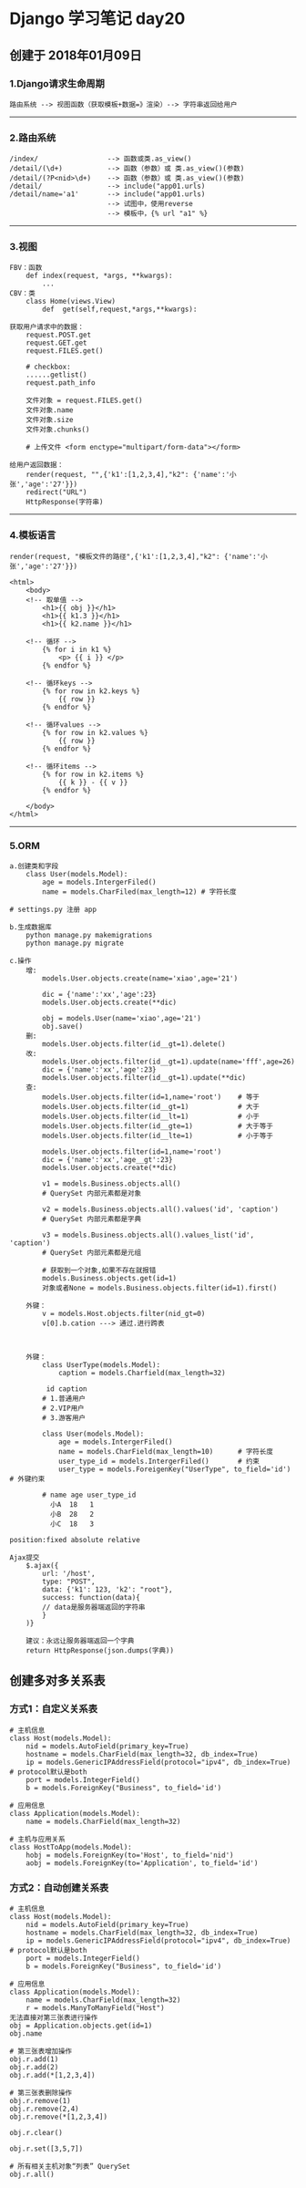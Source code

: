 #  Django 学习笔记 day20
## 创建于 2018年01月09日

### 1.Django请求生命周期
    路由系统 --> 视图函数（获取模板+数据=》渲染）--> 字符串返回给用户
---
### 2.路由系统
    /index/                 --> 函数或类.as_view()
    /detail/(\d+)           --> 函数（参数）或 类.as_view()(参数)
    /detail/(?P<nid>\d+)    --> 函数（参数）或 类.as_view()(参数)
    /detail/                --> include("app01.urls)
    /detail/name='a1'       --> include("app01.urls)
                            --> 试图中，使用reverse
                            --> 模板中，{% url "a1" %}
---
### 3.视图
    FBV：函数
        def index(request, *args, **kwargs):
            ...
    CBV：类
        class Home(views.View)
            def  get(self,request,*args,**kwargs):
            
    获取用户请求中的数据：
        request.POST.get
        request.GET.get
        request.FILES.get()
        
        # checkbox:
        ......getlist()
        request.path_info
        
        文件对象 = request.FILES.get()
        文件对象.name
        文件对象.size
        文件对象.chunks()
        
        # 上传文件 <form enctype="multipart/form-data"></form>
                                
    给用户返回数据：
        render(request, "",{'k1':[1,2,3,4],"k2": {'name':'小张','age':'27'}})
        redirect("URL")
		HttpResponse(字符串)
---
### 4.模板语言
    render(request, "模板文件的路径",{'k1':[1,2,3,4],"k2": {'name':'小张','age':'27'}})
    
    <html>
        <body>
        <!-- 取单值 -->
            <h1>{{ obj }}</h1>
            <h1>{{ k1.3 }}</h1>
            <h1>{{ k2.name }}</h1>
        
        <!-- 循环 -->    
            {% for i in k1 %}
                <p> {{ i }} </p>
            {% endfor %}
        
        <!-- 循环keys -->
            {% for row in k2.keys %}
                {{ row }}
            {% endfor %}
        
        <!-- 循环values -->
            {% for row in k2.values %}
                {{ row }}
            {% endfor %}
            
        <!-- 循环items -->
            {% for row in k2.items %}
                {{ k }} - {{ v }}
            {% endfor %}
                     
        </body>
    </html>
---
### 5.ORM
    a.创建类和字段
        class User(models.Model):
            age = models.IntergerFiled()
            name = models.CharFiled(max_length=12) # 字符长度
    
    # settings.py 注册 app
            
    b.生成数据库
        python manage.py makemigrations
        python manage.py migrate
        
    c.操作
        增: 
            models.User.objects.create(name='xiao',age='21')
            
            dic = {'name':'xx','age':23}
            models.User.objects.create(**dic)
            
            obj = models.User(name='xiao',age='21')
            obj.save()
        删:
            models.User.objects.filter(id__gt=1).delete()
        改:
            models.User.objects.filter(id__gt=1).update(name='fff',age=26)
            dic = {'name':'xx','age':23}
            models.User.objects.filter(id__gt=1).update(**dic)
        查: 
            models.User.objects.filter(id=1,name='root')    # 等于
            models.User.objects.filter(id__gt=1)            # 大于
            models.User.objects.filter(id__lt=1)            # 小于
            models.User.objects.filter(id__gte=1)           # 大于等于     
            models.User.objects.filter(id__lte=1)           # 小于等于
            
            models.User.objects.filter(id=1,name='root')
            dic = {'name':'xx','age__gt':23}
            models.User.objects.create(**dic)
            
            v1 = models.Business.objects.all()
            # QuerySet 内部元素都是对象

            v2 = models.Business.objects.all().values('id', 'caption')
            # QuerySet 内部元素都是字典

            v3 = models.Business.objects.all().values_list('id', 'caption')
            # QuerySet 内部元素都是元组
            
            # 获取到一个对象,如果不存在就报错
            models.Business.objects.get(id=1)
            对象或者None = models.Business.objects.filter(id=1).first()          
        
        外键：
            v = models.Host.objects.filter(nid_gt=0)
            v[0].b.cation ---> 通过.进行跨表
            
            
            
        外键：
            class UserType(models.Model):
                caption = models.Charfield(max_length=32)
                
             id caption 
            # 1.普通用户
            # 2.VIP用户
            # 3.游客用户
            
            class User(models.Model):
                age = models.IntergerFiled()
                name = models.CharField(max_length=10)      # 字符长度
                user_type_id = models.IntergerFiled()       # 约束
                user_type = models.ForeigenKey("UserType", to_field='id')  # 外键约束
            
            # name age user_type_id
              小A  18   1
              小B  28   2
              小C  18   3
              
    position:fixed absolute relative
    
    Ajax提交
        $.ajax({
            url: '/host',
            type: "POST",
            data: {'k1': 123, 'k2': "root"},
            success: function(data){
            // data是服务器端返回的字符串
            }
        )}

        建议：永远让服务器端返回一个字典
        return HttpResponse(json.dumps(字典))
        
## 创建多对多关系表
 
### 方式1：自定义关系表    
    # 主机信息
    class Host(models.Model):
        nid = models.AutoField(primary_key=True)
        hostname = models.CharField(max_length=32, db_index=True)
        ip = models.GenericIPAddressField(protocol="ipv4", db_index=True) # protocol默认是both
        port = models.IntegerField()
        b = models.ForeignKey("Business", to_field='id')
    
    # 应用信息
    class Application(models.Model):
        name = models.CharField(max_length=32)
    
    # 主机与应用关系
    class HostToApp(models.Model):
        hobj = models.ForeignKey(to='Host', to_field='nid')
        aobj = models.ForeignKey(to='Application', to_field='id')
        
### 方式2：自动创建关系表
    # 主机信息
    class Host(models.Model):
        nid = models.AutoField(primary_key=True)
        hostname = models.CharField(max_length=32, db_index=True)
        ip = models.GenericIPAddressField(protocol="ipv4", db_index=True) # protocol默认是both
        port = models.IntegerField()
        b = models.ForeignKey("Business", to_field='id')
    
    # 应用信息
    class Application(models.Model):
        name = models.CharField(max_length=32)
        r = models.ManyToManyField("Host")
    无法直接对第三张表进行操作
    obj = Application.objects.get(id=1)
    obj.name
    
    # 第三张表增加操作
    obj.r.add(1) 
    obj.r.add(2) 
    obj.r.add(*[1,2,3,4])
    
    # 第三张表删除操作
    obj.r.remove(1) 
    obj.r.remove(2,4) 
    obj.r.remove(*[1,2,3,4]) 
    
    obj.r.clear()
    
    obj.r.set([3,5,7])
    
    # 所有相关主机对象“列表” QuerySet
    obj.r.all()